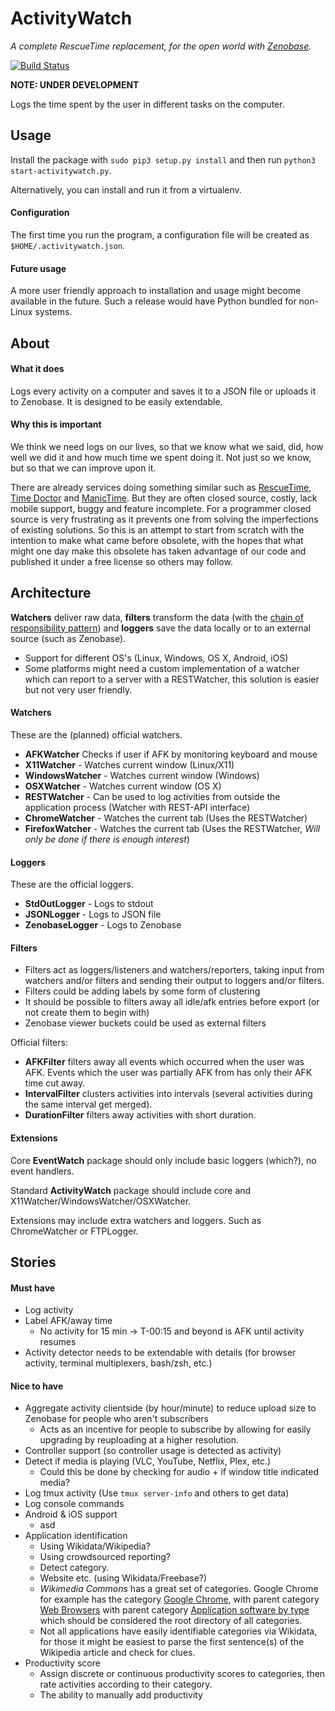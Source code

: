 # ActivityWatch
*A complete RescueTime replacement, for the open world with [Zenobase](http://zenobase.com).*

[![Build Status](https://travis-ci.org/ErikBjare/activitywatch.svg?branch=master)](https://travis-ci.org/ErikBjare/activitywatch)

**NOTE: UNDER DEVELOPMENT**

Logs the time spent by the user in different tasks on the computer.

## Usage
Install the package with `sudo pip3 setup.py install` and then run `python3 start-activitywatch.py`.

Alternatively, you can install and run it from a virtualenv.

#### Configuration
The first time you run the program, a configuration file will be created as `$HOME/.activitywatch.json`.

#### Future usage
A more user friendly approach to installation and usage might become available in the future.
Such a release would have Python bundled for non-Linux systems.

## About

#### What it does
Logs every activity on a computer and saves it to a JSON file or uploads it to Zenobase. It is designed to be easily extendable. 

#### Why this is important
We think we need logs on our lives, so that we know what we said, did, how well we did it and how much time we spent doing it. Not just so we know, but so that we can improve upon it.

There are already services doing something similar such as [RescueTime](https://www.rescuetime.com/), [Time Doctor](http://www.timedoctor.com/) and [ManicTime](http://www.manictime.com/). But they are often closed source, costly, lack mobile support, buggy and feature incomplete. For a programmer closed source is very frustrating as it prevents one from solving the imperfections of existing solutions. So this is an attempt to start from scratch with the intention to make what came before obsolete, with the hopes that what might one day make this obsolete has taken advantage of our code and published it under a free license so others may follow.


## Architecture
**Watchers** deliver raw data, **filters** transform the data (with the [chain of responsibility pattern](https://en.wikipedia.org/wiki/Chain-of-responsibility_pattern)) and **loggers** save the data locally or to an external source (such as Zenobase).

 - Support for different OS's (Linux, Windows, OS X, Android, iOS)
 - Some platforms might need a custom implementation of a watcher which can report to a server with a RESTWatcher, this solution is easier but not very user friendly.

#### Watchers
These are the (planned) official watchers.

 - **AFKWatcher** Checks if user if AFK by monitoring keyboard and mouse
 - **X11Watcher** - Watches current window (Linux/X11)
 - **WindowsWatcher** - Watches current window (Windows)
 - **OSXWatcher** - Watches current window (OS X)
 - **RESTWatcher** - Can be used to log activities from outside the application process (Watcher with REST-API interface)
 - **ChromeWatcher** - Watches the current tab (Uses the RESTWatcher)
 - **FirefoxWatcher** - Watches the current tab (Uses the RESTWatcher, *Will only be done if there is enough interest*)

#### Loggers
These are the official loggers.

 - **StdOutLogger** - Logs to stdout
 - **JSONLogger** - Logs to JSON file
 - **ZenobaseLogger** - Logs to Zenobase

#### Filters
 - Filters act as loggers/listeners and watchers/reporters, taking input from watchers and/or filters and sending their output to loggers and/or filters.
 - Filters could be adding labels by some form of clustering
 - It should be possible to filters away all idle/afk entries before export (or not create them to begin with)
 - Zenobase viewer buckets could be used as external filters

Official filters:
 - **AFKFilter** filters away all events which occurred when the user was AFK. Events which the user was partially AFK from has only their AFK time cut away.
 - **IntervalFilter** clusters activities into intervals (several activities during the same interval get merged).
 - **DurationFilter** filters away activities with short duration.

#### Extensions
Core **EventWatch** package should only include basic loggers (which?), no event handlers.

Standard **ActivityWatch** package should include core and X11Watcher/WindowsWatcher/OSXWatcher.

Extensions may include extra watchers and loggers. Such as ChromeWatcher or FTPLogger.


## Stories

#### Must have
 - Log activity
 - Label AFK/away time
    - No activity for 15 min -> T-00:15 and beyond is AFK until activity resumes
 - Activity detector needs to be extendable with details (for browser activity, terminal multiplexers, bash/zsh, etc.)

#### Nice to have
 - Aggregate activity clientside (by hour/minute) to reduce upload size to Zenobase for people who aren't subscribers
   - Acts as an incentive for people to subscribe by allowing for easily upgrading by reuploading at a higher resolution.
 - Controller support (so controller usage is detected as activity)
 - Detect if media is playing (VLC, YouTube, Netflix, Plex, etc.)
    - Could this be done by checking for audio + if window title indicated media?
 - Log tmux activity (Use `tmux server-info` and others to get data)
 - Log console commands
 - Android & iOS support
    - asd
 - Application identification
    - Using Wikidata/Wikipedia?
    - Using crowdsourced reporting?
    - Detect category. 
    - Website etc. (using Wikidata/Freebase?)
    - *Wikimedia Commons* has a great set of categories. Google Chrome for example has the category [Google Chrome](https://commons.wikimedia.org/wiki/Category:Google_Chrome), with parent category [Web Browsers](https://commons.wikimedia.org/wiki/Category:Web_browsers) with parent category [Application software by type](https://commons.wikimedia.org/wiki/Category:Google_Chrome) which should be considered the root directory of all categories.
    - Not all applications have easily identifiable categories via Wikidata, for those it might be easiest to parse the first sentence(s) of the Wikipedia article and check for clues.
 - Productivity score
    - Assign discrete or continuous productivity scores to categories, then rate activities according to their category.
    - The ability to manually add productivity 
